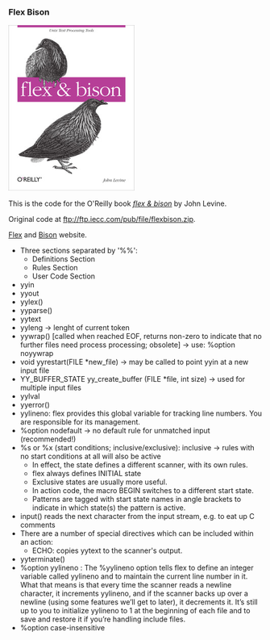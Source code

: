 ### Flex Bison

![flex-bison](learning.oreilly.jpg)

This is the code for the O'Reilly book [*flex & bison*](https://www.oreilly.com/library/view/flex-bison/9780596805418/) by John Levine.

Original code at ftp://ftp.iecc.com/pub/file/flexbison.zip.

[Flex](https://github.com/westes/flex) and [Bison](https://www.gnu.org/software/bison/) website.

- Three sections separated by '%%':
  - Definitions Section
  - Rules Section
  - User Code Section
- yyin
- yyout
- yylex()
- yyparse()
- yytext
- yyleng → lenght of current token
- yywrap() [called when reached EOF, returns non-zero to indicate that no further files need process processing; obsolete] → use: %option noyywrap
- void yyrestart(FILE *new_file) → may be called to point yyin at a new input file
- YY_BUFFER_STATE yy_create_buffer (FILE *file, int size) → used for multiple input files
- yylval
- yyerror()
- yylineno: flex provides this global variable for tracking line numbers. You are responsible for its management.
- %option nodefault → no default rule for unmatched input (recommended!)
- %s or %x (start conditions; inclusive/exclusive): inclusive → rules with no start conditions at all will also be active
  - In effect, the state defines a different scanner, with its own rules.
  - flex always defines INITIAL state
  - Exclusive states are usually more useful.
  - In action code, the macro BEGIN switches to a different start state.
  - Patterns are tagged with start state names in angle brackets to indicate in which state(s) the pattern is active.
- input() reads the next character from the input stream, e.g. to eat up C comments
- There are a number of special directives which can be included within an action:
  - ECHO: copies yytext to the scanner's output.
- yyterminate()
- %option yylineno :
    The %yylineno option tells flex to define an integer variable called yylineno and to
    maintain the current line number in it. What that means is that every time the scanner
    reads a newline character, it increments yylineno, and if the scanner backs up over a
    newline (using some features we’ll get to later), it decrements it. It’s still up to you to
    initialize yylineno to 1 at the beginning of each file and to save and restore it if you’re
    handling include files.
- %option case-insensitive

